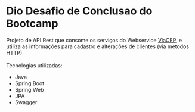 # Dio Desafio de Conclusao do Bootcamp</br>
Projeto de API Rest que consome os serviços do Webservice [ViaCEP](https://viacep.com.br/), e utiliza as informações para cadastro e alterações de clientes (via metodos HTTP)</br></br>
Tecnologias utilizadas:</br>
- Java</br>
- Spring Boot</br>
- Spring Web</br>
- JPA
- Swagger
